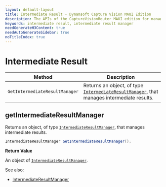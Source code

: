 ```yaml
---
layout: default-layout
title: Intermediate Result - Dynamsoft Capture Vision MAUI Edition
description: The APIs of the CaptureVisionRouter MAUI edition for managing intermediate result.
keywords: intermediate result, intermediate result manager
needGenerateH3Content: true
needAutoGenerateSidebar: true
noTitleIndex: true
---
```


# Intermediate Result

| Method | Description |
| ------ | ----------- |
| `GetIntermediateResultManager` | Returns an object, of type [`IntermediateResultManager`](auxiliary-classes/intermediate-result-manager.md), that manages intermediate results. |

## getIntermediateResultManager

Returns an object, of type [`IntermediateResultManager`](auxiliary-classes/intermediate-result-manager.md), that manages intermediate results.

```csharp
IntermediateResultManager GetIntermediateResultManager();
```

**Return Value**

An object of [`IntermediateResultManager`](auxiliary-classes/intermediate-result-manager.md).

See also:

- [IntermediateResultManager](auxiliary-classes/intermediate-result-manager.md)
